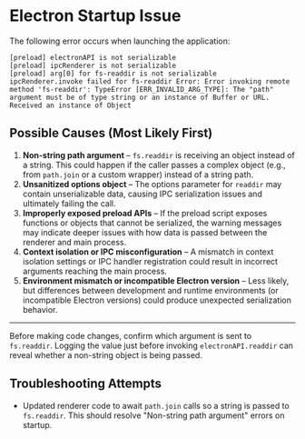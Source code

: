 # Electron Startup Issue

The following error occurs when launching the application:

```
[preload] electronAPI is not serializable
[preload] ipcRenderer is not serializable
[preload] arg[0] for fs-readdir is not serializable
ipcRenderer.invoke failed for fs-readdir Error: Error invoking remote method 'fs-readdir': TypeError [ERR_INVALID_ARG_TYPE]: The "path" argument must be of type string or an instance of Buffer or URL. Received an instance of Object
```

## Possible Causes (Most Likely First)

1. **Non-string path argument** – `fs.readdir` is receiving an object instead of a string. This could happen if the caller passes a complex object (e.g., from `path.join` or a custom wrapper) instead of a string path.
2. **Unsanitized options object** – The options parameter for `readdir` may contain unserializable data, causing IPC serialization issues and ultimately failing the call.
3. **Improperly exposed preload APIs** – If the preload script exposes functions or objects that cannot be serialized, the warning messages may indicate deeper issues with how data is passed between the renderer and main process.
4. **Context isolation or IPC misconfiguration** – A mismatch in context isolation settings or IPC handler registration could result in incorrect arguments reaching the main process.
5. **Environment mismatch or incompatible Electron version** – Less likely, but differences between development and runtime environments (or incompatible Electron versions) could produce unexpected serialization behavior.

---

Before making code changes, confirm which argument is sent to `fs.readdir`. Logging the value just before invoking `electronAPI.readdir` can reveal whether a non-string object is being passed.

## Troubleshooting Attempts
- Updated renderer code to await `path.join` calls so a string is passed to `fs.readdir`. This should resolve "Non-string path argument" errors on startup.


